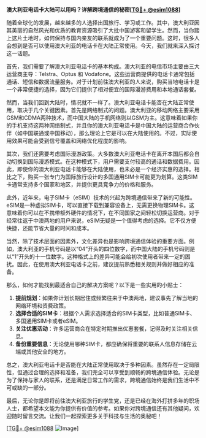 **澳大利亚电话卡大陆可以用吗？详解跨境通信的秘密[[TG💪+ @esim1088](https://t.me/s/esim1088)]**

随着全球化的发展，越来越多的人选择出国旅行、学习或工作。其中，澳大利亚因其美丽的自然风光和优质的教育资源吸引了大批中国游客和留学生。然而，当你踏上这片土地时，如何保持与国内亲友的联系就成为了一个重要问题。这时，很多人会想到是否可以使用澳大利亚的电话卡在大陆正常使用。今天，我们就来深入探讨这一话题。

首先，我们需要了解澳大利亚电话卡的基本构成。澳大利亚的电信市场主要由三大运营商主导：Telstra、Optus 和 Vodafone。这些运营商提供的电话卡通常包括通话、短信和数据流量服务。对于计划前往澳大利亚的人来说，购买当地电话卡是一个非常便捷的选择，因为它们提供了相对便宜的国际漫游费用和本地通话套餐。

然而，当我们回到大陆时，情况就不一样了。澳大利亚电话卡能否在大陆正常使用，取决于几个关键因素。首先是网络制式的问题。澳大利亚的移动网络主要采用GSM和CDMA两种技术，而中国大陆的手机网络则以GSM为主。这意味着如果你的手机支持这两种网络制式，并且你的澳大利亚电话卡是中国大陆的运营商合作伙伴（如中国联通或中国移动），那么理论上它是可以在大陆使用的。不过，实际使用效果可能会受到信号覆盖和网络优化程度的影响。

其次，我们还需要考虑国际漫游政策。大多数澳大利亚电话卡在离开本国后都会自动切换到国际漫游模式。在这种模式下，用户需要支付较高的通话和数据费用。因此，即使你的澳大利亚电话卡能够在大陆使用，也未必是一个经济实惠的选择。相比之下，购买一张专门为国际旅行设计的多国通用SIM卡可能更为划算。这类SIM卡通常支持多个国家和地区，并提供更具竞争力的价格和服务。

此外，近年来，电子SIM卡（eSIM）技术的兴起为跨境通信带来了新的可能性。eSIM是一种虚拟SIM卡，可以直接下载到兼容设备上，无需更换物理SIM卡。这意味着你可以在不携带额外硬件的情况下，在不同国家之间轻松切换运营商。对于经常往返于中澳两地的用户来说，eSIM无疑是一个值得考虑的选择。它不仅方便快捷，还能节省大量的时间和成本。

当然，除了技术层面的因素外，文化差异也是影响跨境通信体验的重要方面。例如，澳大利亚的手机号码是以“04”开头的四位数字，而中国大陆的手机号码则是以“1”开头的十一位数字。这种格式上的差异可能会给初次使用者带来一定的困扰。因此，在使用澳大利亚电话卡之前，建议提前熟悉相关规则并做好相应的准备。

那么，如何才能找到最适合自己的解决方案呢？以下是一些实用的小贴士：

1. **提前规划**：如果你计划长期居住或频繁往来于中澳两地，建议事先了解当地的网络环境和资费政策。
2. **选择合适的SIM卡**：根据个人需求选择适合的SIM卡类型，比如普通SIM卡、多国通用SIM卡或者eSIM。
3. **关注优惠活动**：许多运营商会在特定时期推出优惠套餐，记得及时关注相关信息。
4. **备份重要信息**：无论使用哪种SIM卡，都应确保将重要的联系人信息存储在云端或其他安全的地方。

总之，澳大利亚电话卡是否能在大陆正常使用取决于多种因素。虽然存在一定局限性，但通过合理的选择和准备，我们完全可以享受到顺畅的跨境通信体验。无论是为了保持与家人的联系，还是满足日常工作的需求，跨境通信始终是我们生活中不可或缺的一部分。

最后，无论你是即将前往澳大利亚旅行的学生党，还是已经在海外打拼多年的职场人士，都希望本文能为你提供有价值的参考。如果你对跨境通信还有其他疑问，欢迎随时留言交流。让我们一起探索更多关于科技与生活的奥秘吧！

[[TG💪+ @esim1088](https://t.me/s/esim1088) ![Image](https://i.postimg.cc/4NQfJmqS/Snipaste-2025-05-13-00-14-12.png)]